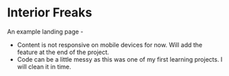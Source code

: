# Interior Freaks

An example landing page - 

- Content is not responsive on mobile devices for now. Will add the feature at the end of the project.
- Code can be a little messy as this was one of my first learning projects. I will clean it in time.
